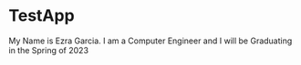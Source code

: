 # TestApp
My Name is Ezra Garcia. 
I am a Computer Engineer and I will be 
Graduating in the Spring of 2023
